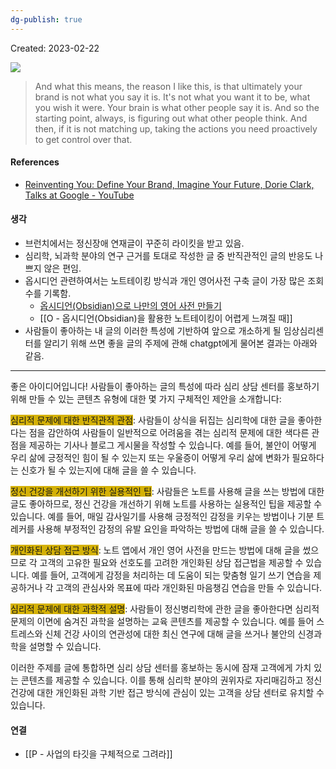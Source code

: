 ```yaml
---
dg-publish: true
---
```

Created: 2023-02-22

![](https://i.imgur.com/7ssf67P.png)


>And what this means, the reason I like this, is that ultimately your brand is not what you say it is. It's not what you want it to be, what you wish it were. Your brain is what other people say it is. And so the starting point, always, is figuring out what other people think. And then, if it is not matching up, taking the actions you need proactively to get control over that. 

#### References
- [Reinventing You: Define Your Brand, Imagine Your Future, Dorie Clark, Talks at Google - YouTube](https://youtu.be/hEeXeblddSo?t=555)

#### 생각
- 브런치에서는 정신장애 연재글이 꾸준히 라이킷을 받고 있음.
- 심리학, 뇌과학 분야의 연구 근거를 토대로 작성한 글 중 반직관적인 글의 반응도 나쁘지 않은 편임.
- 옵시디언 관련하여서는 노트테이킹 방식과 개인 영어사전 구축 글이 가장 많은 조회수를 기록함.
    - [옵시디언(Obsidian)으로 나만의 영어 사전 만들기](https://slowdive14.tistory.com/1299871?category=434179)
    - [[O - 옵시디언(Obsidian)을 활용한 노트테이킹이 어렵게 느껴질 때]]
- 사람들이 좋아하는 내 글의 이러한 특성에 기반하여 앞으로 개소하게 될 임상심리센터를 알리기 위해 쓰면 좋을 글의 주제에 관해 chatgpt에게 물어본 결과는 아래와 같음.

---

좋은 아이디어입니다! 사람들이 좋아하는 글의 특성에 따라 심리 상담 센터를 홍보하기 위해 만들 수 있는 콘텐츠 유형에 대한 몇 가지 구체적인 제안을 소개합니다:

<span style="background:#d4b106">심리적 문제에 대한 반직관적 관점</span>: 사람들이 상식을 뒤집는 심리학에 대한 글을 좋아한다는 점을 감안하여 사람들이 일반적으로 어려움을 겪는 심리적 문제에 대한 색다른 관점을 제공하는 기사나 블로그 게시물을 작성할 수 있습니다. 예를 들어, 불안이 어떻게 우리 삶에 긍정적인 힘이 될 수 있는지 또는 우울증이 어떻게 우리 삶에 변화가 필요하다는 신호가 될 수 있는지에 대해 글을 쓸 수 있습니다.

<span style="background:#d4b106">정신 건강을 개선하기 위한 실용적인 팁</span>: 사람들은 노트를 사용해 글을 쓰는 방법에 대한 글도 좋아하므로, 정신 건강을 개선하기 위해 노트를 사용하는 실용적인 팁을 제공할 수 있습니다. 예를 들어, 매일 감사일기를 사용해 긍정적인 감정을 키우는 방법이나 기분 트레커를 사용해 부정적인 감정의 유발 요인을 파악하는 방법에 대해 글을 쓸 수 있습니다.

<span style="background:#d4b106">개인화된 상담 접근 방식</span>: 노트 앱에서 개인 영어 사전을 만드는 방법에 대해 글을 썼으므로 각 고객의 고유한 필요와 선호도를 고려한 개인화된 상담 접근법을 제공할 수 있습니다. 예를 들어, 고객에게 감정을 처리하는 데 도움이 되는 맞춤형 일기 쓰기 연습을 제공하거나 각 고객의 관심사와 목표에 따라 개인화된 마음챙김 연습을 만들 수 있습니다.

<span style="background:#d4b106">심리적 문제에 대한 과학적 설명</span>: 사람들이 정신병리학에 관한 글을 좋아한다면 심리적 문제의 이면에 숨겨진 과학을 설명하는 교육 콘텐츠를 제공할 수 있습니다. 예를 들어 스트레스와 신체 건강 사이의 연관성에 대한 최신 연구에 대해 글을 쓰거나 불안의 신경과학을 설명할 수 있습니다.

이러한 주제를 글에 통합하면 심리 상담 센터를 홍보하는 동시에 잠재 고객에게 가치 있는 콘텐츠를 제공할 수 있습니다. 이를 통해 심리학 분야의 권위자로 자리매김하고 정신 건강에 대한 개인화된 과학 기반 접근 방식에 관심이 있는 고객을 상담 센터로 유치할 수 있습니다.

#### 연결
- [[P - 사업의 타깃을 구체적으로 그려라]]
